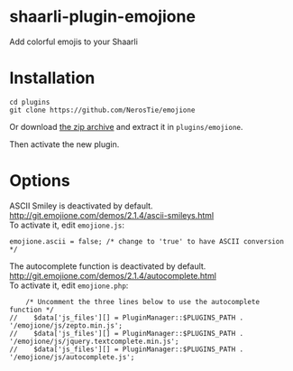 # shaarli-plugin-emojione
Add colorful emojis to your Shaarli

# Installation
```
cd plugins
git clone https://github.com/NerosTie/emojione
```

Or download [the zip archive](https://github.com/NerosTie/emojione/archive/master.zip) and extract it in `plugins/emojione`.

Then activate the new plugin.

# Options
ASCII Smiley is deactivated by default.  
http://git.emojione.com/demos/2.1.4/ascii-smileys.html  
To activate it, edit `emojione.js`:
```
emojione.ascii = false; /* change to 'true' to have ASCII conversion */
```

The autocomplete function is deactivated by default.  
http://git.emojione.com/demos/2.1.4/autocomplete.html  
To activate it, edit `emojione.php`:
```
    /* Uncomment the three lines below to use the autocomplete function */
//    $data['js_files'][] = PluginManager::$PLUGINS_PATH . '/emojione/js/zepto.min.js';
//    $data['js_files'][] = PluginManager::$PLUGINS_PATH . '/emojione/js/jquery.textcomplete.min.js';
//    $data['js_files'][] = PluginManager::$PLUGINS_PATH . '/emojione/js/autocomplete.js';
```
